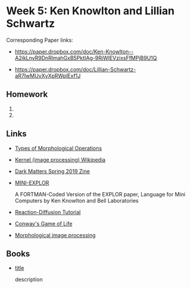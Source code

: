 # Week 5: Ken Knowlton and Lillian Schwartz

Corresponding Paper links:

- https://paper.dropbox.com/doc/Ken-Knowlton--A2ikLnyR9DnRlmahGxB5PktIAg-9RiWIEVzixsFfMPjB9U1Q

- https://paper.dropbox.com/doc/Lillian-Schwartz-aR7IwMUvXyXpRWplExf1J 

## Homework

1.

2.

## Links

- [Types of Morphological Operations](https://www.mathworks.com/help/images/morphological-dilation-and-erosion.html)

- [Kernel (image processing) Wikipedia](https://en.wikipedia.org/wiki/Kernel_(image_processing))

- [Dark Matters Spring 2019 Zine](https://issuu.com/sfpcspring2019/docs/darkmatterszinespring2019scan)

- [MINI-EXPLOR](https://dl.acm.org/doi/pdf/10.1145/988049.988052)

  A FORTMAN-Coded Version of the EXPLOR paper, Language for Mini Computers by Ken Knowlton and Bell Laboratories

- [Reaction-Diffusion Tutorial](http://karlsims.com/rd.html)

- [Conway's Game of Life](https://en.wikipedia.org/wiki/Conway%27s_Game_of_Life)

- [Morphological image processing](https://github.com/DanielRapp/morph)


## Books

- [title](link)

  description